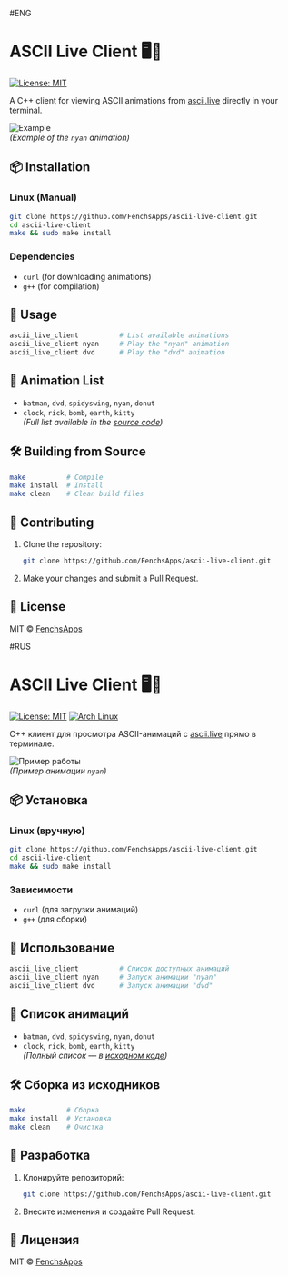 #ENG
# ASCII Live Client 🖥️🎨  

[![License: MIT](https://img.shields.io/badge/License-MIT-yellow.svg)](https://opensource.org/licenses/MIT)  

A C++ client for viewing ASCII animations from [ascii.live](https://ascii.live) directly in your terminal.  

![Example](https://ascii.live/examples/nyan.gif)  
*(Example of the `nyan` animation)*  

## 📦 Installation  

### Linux (Manual)  
```bash  
git clone https://github.com/FenchsApps/ascii-live-client.git  
cd ascii-live-client  
make && sudo make install  
```  


### Dependencies  
- `curl` (for downloading animations)  
- `g++` (for compilation)  

## 🚀 Usage  
```bash  
ascii_live_client          # List available animations  
ascii_live_client nyan     # Play the "nyan" animation  
ascii_live_client dvd      # Play the "dvd" animation  
```  

## 📜 Animation List  
- `batman`, `dvd`, `spidyswing`, `nyan`, `donut`  
- `clock`, `rick`, `bomb`, `earth`, `kitty`  
*(Full list available in the [source code](src/client.cpp))*  

## 🛠️ Building from Source  
```bash  
make          # Compile  
make install  # Install  
make clean    # Clean build files  
```  

## 🤝 Contributing  
1. Clone the repository:  
   ```bash  
   git clone https://github.com/FenchsApps/ascii-live-client.git  
   ```  
2. Make your changes and submit a Pull Request.  

## 📜 License  
MIT © [FenchsApps](https://github.com/FenchsApps)

#RUS


# ASCII Live Client 🖥️🎨

[![License: MIT](https://img.shields.io/badge/License-MIT-yellow.svg)](https://opensource.org/licenses/MIT)
[![Arch Linux](https://img.shields.io/badge/Arch_Linux-Package-blue?logo=arch-linux)](https://aur.archlinux.org/packages/ascii-live-client)

C++ клиент для просмотра ASCII-анимаций с [ascii.live](https://ascii.live) прямо в терминале.

![Пример работы](https://ascii.live/examples/nyan.gif)  
*(Пример анимации `nyan`)*

## 📦 Установка

### Linux (вручную)
```bash
git clone https://github.com/FenchsApps/ascii-live-client.git
cd ascii-live-client
make && sudo make install

```

### Зависимости
- `curl` (для загрузки анимаций)
- `g++` (для сборки)

## 🚀 Использование
```bash
ascii_live_client          # Список доступных анимаций
ascii_live_client nyan     # Запуск анимации "nyan"
ascii_live_client dvd      # Запуск анимации "dvd"
```

## 📜 Список анимаций
- `batman`, `dvd`, `spidyswing`, `nyan`, `donut`
- `clock`, `rick`, `bomb`, `earth`, `kitty`  
*(Полный список — в [исходном коде](src/client.cpp))*

## 🛠️ Сборка из исходников
```bash
make          # Сборка
make install  # Установка
make clean    # Очистка
```

## 🤝 Разработка
1. Клонируйте репозиторий:
   ```bash
   git clone https://github.com/FenchsApps/ascii-live-client.git
   ```
2. Внесите изменения и создайте Pull Request.

## 📜 Лицензия
MIT © [FenchsApps](https://github.com/FenchsApps)
```

